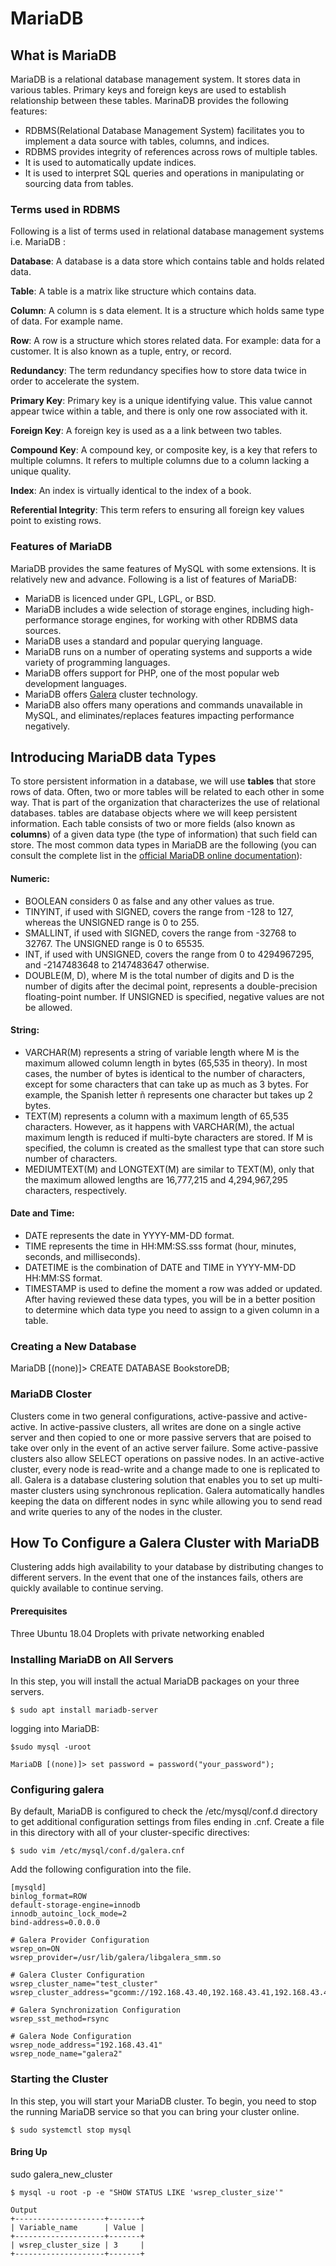 # MariaDB
## What is MariaDB
MariaDB is a relational database management system. It stores data in various tables. Primary keys and foreign keys are used to establish relationship between these tables.
MarinaDB provides the following features:
* RDBMS(Relational Database Management System) facilitates you to implement a data source with tables, columns, and indices.
* RDBMS provides integrity of references across rows of multiple tables.
* It is used to automatically update indices.
* It is used to interpret SQL queries and operations in manipulating or sourcing data from tables.
### Terms used in RDBMS
Following is a list of terms used in relational database management systems i.e. MariaDB :

**Database**: A database is a data store which contains table and holds related data.

**Table**: A table is a matrix like structure which contains data.

**Column**: A column is s data element. It is a structure which holds same type of data. For example name.

**Row**: A row is a structure which stores related data. For example: data for a customer. It is also known as a tuple, entry, or record.

**Redundancy**: The term redundancy specifies how to store data twice in order to accelerate the system.

**Primary Key**: Primary key is a unique identifying value. This value cannot appear twice within a table, and there is only one row associated with it.

**Foreign Key**: A foreign key is used as a a link between two tables.

**Compound Key**: A compound key, or composite key, is a key that refers to multiple columns. It refers to multiple columns due to a column lacking a unique quality.

**Index**: An index is virtually identical to the index of a book.

**Referential Integrity**: This term refers to ensuring all foreign key values point to existing rows.

 ### Features of MariaDB

MariaDB provides the same features of MySQL with some extensions. It is relatively new and advance.
Following is a list of features of MariaDB:

* MariaDB is licenced under GPL, LGPL, or BSD.
* MariaDB includes a wide selection of storage engines, including high-performance storage engines, for working with other RDBMS data sources.
* MariaDB uses a standard and popular querying language.
* MariaDB runs on a number of operating systems and supports a wide variety of programming languages.
* MariaDB offers support for PHP, one of the most popular web development languages.
* MariaDB offers [Galera](https://github.com/kambiz1363/MariaDB/blob/master/README.md#mariadb-closter) cluster technology.
* MariaDB also offers many operations and commands unavailable in MySQL, and eliminates/replaces features impacting performance negatively.
## Introducing MariaDB data Types
To store persistent information in a database, we will use **tables** that store rows of data. Often, two or more tables will be related to each other in some way. That is part of the organization that characterizes the use of relational databases.
tables are database objects where we will keep persistent information. Each table consists of two or more fields (also known as **columns**) of a given data type (the type of information) that such field can store.
The most common data types in MariaDB are the following (you can consult the complete list in the [official MariaDB online documentation](https://mariadb.com/kb/en/library/data-types/)):
#### Numeric:
* BOOLEAN considers 0 as false and any other values as true.
* TINYINT, if used with SIGNED, covers the range from -128 to 127, whereas the UNSIGNED range is 0 to 255.
* SMALLINT, if used with SIGNED, covers the range from -32768 to 32767. The UNSIGNED range is 0 to 65535.
* INT, if used with UNSIGNED, covers the range from 0 to 4294967295, and -2147483648 to 2147483647 otherwise.
* DOUBLE(M, D), where M is the total number of digits and D is the number of digits after the decimal point, represents a double-precision floating-point number. If UNSIGNED is specified, negative values are not be allowed.
#### String:
* VARCHAR(M) represents a string of variable length where M is the maximum allowed column length in bytes (65,535 in theory). In most cases, the number of bytes is identical to the number of characters, except for some characters that can take up as much as 3 bytes. For example, the Spanish letter ñ represents one character but takes up 2 bytes.
* TEXT(M) represents a column with a maximum length of 65,535 characters. However, as it happens with VARCHAR(M), the actual maximum length is reduced if multi-byte characters are stored. If M is specified, the column is created as the smallest type that can store such number of characters.
* MEDIUMTEXT(M) and LONGTEXT(M) are similar to TEXT(M), only that the maximum allowed lengths are 16,777,215 and 4,294,967,295 characters, respectively.
#### Date and Time:
* DATE represents the date in YYYY-MM-DD format.
* TIME represents the time in HH:MM:SS.sss format (hour, minutes, seconds, and milliseconds).
* DATETIME is the combination of DATE and TIME in YYYY-MM-DD HH:MM:SS format.
* TIMESTAMP is used to define the moment a row was added or updated.
After having reviewed these data types, you will be in a better position to determine which data type you need to assign to a given column in a table.
### Creating a New Database
MariaDB [(none)]> CREATE DATABASE BookstoreDB;
### MariaDB Closter
Clusters come in two general configurations, active-passive and active-active. In active-passive clusters, all writes are done on a single active server and then copied to one or more passive servers that are poised to take over only in the event of an active server failure. Some active-passive clusters also allow SELECT operations on passive nodes. In an active-active cluster, every node is read-write and a change made to one is replicated to all.
 Galera is a database clustering solution that enables you to set up multi-master clusters using synchronous replication. Galera automatically handles keeping the data on different nodes in sync while allowing you to send read and write queries to any of the nodes in the cluster.
## How To Configure a Galera Cluster with MariaDB
Clustering adds high availability to your database by distributing changes to different servers. In the event that one of the instances fails, others are quickly available to continue serving.
#### Prerequisites
Three Ubuntu 18.04 Droplets with private networking enabled
### Installing MariaDB on All Servers
In this step, you will install the actual MariaDB packages on your three servers.
```
$ sudo apt install mariadb-server
```
logging into MariaDB:
```
$sudo mysql -uroot
```
```
MariaDB [(none)]> set password = password("your_password");
```
### Configuring galera
By default, MariaDB is configured to check the /etc/mysql/conf.d directory to get additional configuration settings from files ending in .cnf. Create a file in this directory with all of your cluster-specific directives:
```
$ sudo vim /etc/mysql/conf.d/galera.cnf
```
Add the following configuration into the file.
```
[mysqld]
binlog_format=ROW
default-storage-engine=innodb
innodb_autoinc_lock_mode=2
bind-address=0.0.0.0

# Galera Provider Configuration
wsrep_on=ON
wsrep_provider=/usr/lib/galera/libgalera_smm.so

# Galera Cluster Configuration
wsrep_cluster_name="test_cluster"
wsrep_cluster_address="gcomm://192.168.43.40,192.168.43.41,192.168.43.42"

# Galera Synchronization Configuration
wsrep_sst_method=rsync

# Galera Node Configuration
wsrep_node_address="192.168.43.41"
wsrep_node_name="galera2"
```
### Starting the Cluster
In this step, you will start your MariaDB cluster. To begin, you need to stop the running MariaDB service so that you can bring your cluster online.
```
$ sudo systemctl stop mysql
```
#### Bring Up
sudo galera_new_cluster
```
$ mysql -u root -p -e "SHOW STATUS LIKE 'wsrep_cluster_size'"
```
```
Output
+--------------------+-------+
| Variable_name      | Value |
+--------------------+-------+
| wsrep_cluster_size | 3     |
+--------------------+-------+
```
